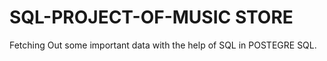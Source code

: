 # SQL-PROJECT-OF-MUSIC STORE
Fetching Out some important data with the help of SQL in POSTEGRE SQL.
